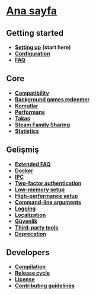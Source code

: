 # **[Ana sayfa](https://github.com/JustArchi/ArchiSteamFarm/wiki/Home)**

## Getting started

* **[Setting up](https://github.com/JustArchi/ArchiSteamFarm/wiki/Setting-up)** **(start here)**
* **[Configuration](https://github.com/JustArchi/ArchiSteamFarm/wiki/Configuration)**
* **[FAQ](https://github.com/JustArchi/ArchiSteamFarm/wiki/FAQ)**

## Core

* **[Compatibility](https://github.com/JustArchi/ArchiSteamFarm/wiki/Compatibility)**
* **[Background games redeemer](https://github.com/JustArchi/ArchiSteamFarm/wiki/Background-games-redeemer)**
* **[Komutlar](https://github.com/JustArchi/ArchiSteamFarm/wiki/Commands)**
* **[Performans](https://github.com/JustArchi/ArchiSteamFarm/wiki/Performance)**
* **[Takas](https://github.com/JustArchi/ArchiSteamFarm/wiki/Trading)**
* **[Steam Family Sharing](https://github.com/JustArchi/ArchiSteamFarm/wiki/Steam-Family-Sharing)**
* **[Statistics](https://github.com/JustArchi/ArchiSteamFarm/wiki/Statistics)**

## Gelişmiş

* **[Extended FAQ](https://github.com/JustArchi/ArchiSteamFarm/wiki/Extended-FAQ)**
* **[Docker](https://github.com/JustArchi/ArchiSteamFarm/wiki/Docker)**
* **[IPC](https://github.com/JustArchi/ArchiSteamFarm/wiki/IPC)**
* **[Two-factor authentication](https://github.com/JustArchi/ArchiSteamFarm/wiki/Two-factor-authentication)**
* **[Low-memory setup](https://github.com/JustArchi/ArchiSteamFarm/wiki/Low-memory-setup)**
* **[High-performance setup](https://github.com/JustArchi/ArchiSteamFarm/wiki/High-performance-setup)**
* **[Command-line arguments](https://github.com/JustArchi/ArchiSteamFarm/wiki/Command-line-arguments)**
* **[Logging](https://github.com/JustArchi/ArchiSteamFarm/wiki/Logging)**
* **[Localization](https://github.com/JustArchi/ArchiSteamFarm/wiki/Localization)**
* **[Güvenlik](https://github.com/JustArchi/ArchiSteamFarm/wiki/Security)**
* **[Third-party tools](https://github.com/JustArchi/ArchiSteamFarm/wiki/Third-party-tools)**
* **[Deprecation](https://github.com/JustArchi/ArchiSteamFarm/wiki/Deprecation)**

## Developers

* **[Compilation](https://github.com/JustArchi/ArchiSteamFarm/wiki/Compilation)**
* **[Release cycle](https://github.com/JustArchi/ArchiSteamFarm/wiki/Release-cycle)**
* **[License](https://github.com/JustArchi/ArchiSteamFarm/wiki/License)**
* **[Contributing guidelines](https://github.com/JustArchi/ArchiSteamFarm/blob/master/.github/CONTRIBUTING.md)**